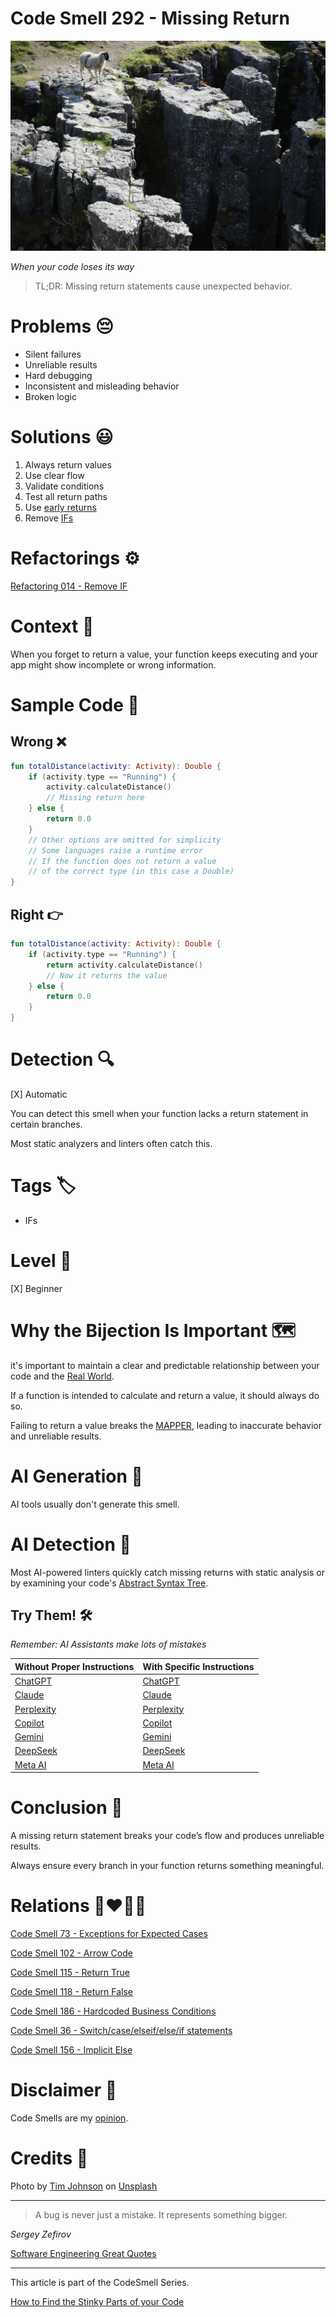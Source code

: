 # Code Smell 292 - Missing Return

![Code Smell 292 - Missing Return](Code%20Smell%20292%20-%20Missing%20Return.jpg)

*When your code loses its way*

> TL;DR: Missing return statements cause unexpected behavior.

# Problems 😔

- Silent failures
- Unreliable results
- Hard debugging
- Inconsistent and misleading behavior
- Broken logic

# Solutions 😃

1. Always return values
2. Use clear flow
3. Validate conditions
4. Test all return paths
5. Use [early returns](https://github.com/mcsee/Software-Design-Articles/tree/main/Articles/Code%20Smells/Code%20Smell%20156%20-%20Implicit%20Else/readme.md)
6. Remove [IFs](https://github.com/mcsee/Software-Design-Articles/tree/main/Articles/Refactorings/Refactoring%20014%20-%20Remove%20IF/readme.md)

# Refactorings ⚙️

[Refactoring 014 - Remove IF](https://github.com/mcsee/Software-Design-Articles/tree/main/Articles/Refactorings/Refactoring%20014%20-%20Remove%20IF/readme.md)

# Context 💬

When you forget to return a value, your function keeps executing and your app might show incomplete or wrong information.

# Sample Code 📖

## Wrong ❌

<!-- [Gist Url](https://gist.github.com/mcsee/85ddf9b20f667119b5a7d57a512ee1c1) -->

```kotlin
fun totalDistance(activity: Activity): Double {
    if (activity.type == "Running") {
        activity.calculateDistance() 
        // Missing return here
    } else {
        return 0.0
    }
    // Other options are omitted for simplicity
    // Some languages raise a runtime error 
    // If the function does not return a value
    // of the correct type (in this case a Double)
}
```

## Right 👉

<!-- [Gist Url](https://gist.github.com/mcsee/f979ec3c11052161c87d9498a9e641a9) -->

```kotlin
fun totalDistance(activity: Activity): Double {
    if (activity.type == "Running") {
        return activity.calculateDistance() 
        // Now it returns the value
    } else {
        return 0.0
    }
}
```

# Detection 🔍

[X] Automatic 

You can detect this smell when your function lacks a return statement in certain branches. 

Most static analyzers and linters often catch this.

# Tags 🏷️

- IFs

# Level 🔋

[X] Beginner

# Why the Bijection Is Important 🗺️

it's important to maintain a clear and predictable relationship
between your code and the [Real World](https://github.com/mcsee/Software-Design-Articles/tree/main/Articles/Theory/The%20One%20and%20Only%20Software%20Design%20Principle/readme.md).

If a function is intended to calculate and return a value, it should always do so.  

Failing to return a value breaks the [MAPPER](https://github.com/mcsee/Software-Design-Articles/tree/main/Articles/Theory/What%20is%20(wrong%20with)%20software/readme.md), leading to inaccurate behavior and unreliable results.

# AI Generation 🤖

AI tools usually don't generate this smell.

# AI Detection 🥃

Most AI-powered linters quickly catch missing returns with static analysis or by examining your code's [Abstract Syntax Tree](https://en.wikipedia.org/wiki/Abstract_syntax_tree).

## Try Them! 🛠

*Remember: AI Assistants make lots of mistakes*

| Without Proper Instructions    | With Specific Instructions |
| -------- | ------- |
| [ChatGPT](https://chat.openai.com/?q=Correct+and+explain+this+code%3A+%60%60%60kotlin%0D%0Afun+totalDistance%28activity%3A+Activity%29%3A+Double+%7B%0D%0A++++if+%28activity.type+%3D%3D+%22Running%22%29+%7B%0D%0A++++++++activity.calculateDistance%28%29+%0D%0A++++++++%2F%2F+Missing+return+here%0D%0A++++%7D+else+%7B%0D%0A++++++++return+0.0%0D%0A++++%7D%0D%0A++++%2F%2F+Other+options+are+omitted+for+simplicity%0D%0A++++%2F%2F+Some+languages+raise+a+runtime+error+%0D%0A++++%2F%2F+If+the+function+does+not+return+a+value%0D%0A++++%2F%2F+of+the+correct+type+%28in+this+case+a+Double%29%0D%0A%7D%0D%0A%60%60%60) | [ChatGPT](https://chat.openai.com/?q=correct+the+missing+return%3A+%60%60%60kotlin%0D%0Afun+totalDistance%28activity%3A+Activity%29%3A+Double+%7B%0D%0A++++if+%28activity.type+%3D%3D+%22Running%22%29+%7B%0D%0A++++++++activity.calculateDistance%28%29+%0D%0A++++++++%2F%2F+Missing+return+here%0D%0A++++%7D+else+%7B%0D%0A++++++++return+0.0%0D%0A++++%7D%0D%0A++++%2F%2F+Other+options+are+omitted+for+simplicity%0D%0A++++%2F%2F+Some+languages+raise+a+runtime+error+%0D%0A++++%2F%2F+If+the+function+does+not+return+a+value%0D%0A++++%2F%2F+of+the+correct+type+%28in+this+case+a+Double%29%0D%0A%7D%0D%0A%60%60%60) |
| [Claude](https://claude.ai/new?q=Correct+and+explain+this+code%3A+%60%60%60kotlin%0D%0Afun+totalDistance%28activity%3A+Activity%29%3A+Double+%7B%0D%0A++++if+%28activity.type+%3D%3D+%22Running%22%29+%7B%0D%0A++++++++activity.calculateDistance%28%29+%0D%0A++++++++%2F%2F+Missing+return+here%0D%0A++++%7D+else+%7B%0D%0A++++++++return+0.0%0D%0A++++%7D%0D%0A++++%2F%2F+Other+options+are+omitted+for+simplicity%0D%0A++++%2F%2F+Some+languages+raise+a+runtime+error+%0D%0A++++%2F%2F+If+the+function+does+not+return+a+value%0D%0A++++%2F%2F+of+the+correct+type+%28in+this+case+a+Double%29%0D%0A%7D%0D%0A%60%60%60) | [Claude](https://claude.ai/new?q=correct+the+missing+return%3A+%60%60%60kotlin%0D%0Afun+totalDistance%28activity%3A+Activity%29%3A+Double+%7B%0D%0A++++if+%28activity.type+%3D%3D+%22Running%22%29+%7B%0D%0A++++++++activity.calculateDistance%28%29+%0D%0A++++++++%2F%2F+Missing+return+here%0D%0A++++%7D+else+%7B%0D%0A++++++++return+0.0%0D%0A++++%7D%0D%0A++++%2F%2F+Other+options+are+omitted+for+simplicity%0D%0A++++%2F%2F+Some+languages+raise+a+runtime+error+%0D%0A++++%2F%2F+If+the+function+does+not+return+a+value%0D%0A++++%2F%2F+of+the+correct+type+%28in+this+case+a+Double%29%0D%0A%7D%0D%0A%60%60%60) |
| [Perplexity](https://www.perplexity.ai/?q=Correct+and+explain+this+code%3A+%60%60%60kotlin%0D%0Afun+totalDistance%28activity%3A+Activity%29%3A+Double+%7B%0D%0A++++if+%28activity.type+%3D%3D+%22Running%22%29+%7B%0D%0A++++++++activity.calculateDistance%28%29+%0D%0A++++++++%2F%2F+Missing+return+here%0D%0A++++%7D+else+%7B%0D%0A++++++++return+0.0%0D%0A++++%7D%0D%0A++++%2F%2F+Other+options+are+omitted+for+simplicity%0D%0A++++%2F%2F+Some+languages+raise+a+runtime+error+%0D%0A++++%2F%2F+If+the+function+does+not+return+a+value%0D%0A++++%2F%2F+of+the+correct+type+%28in+this+case+a+Double%29%0D%0A%7D%0D%0A%60%60%60) | [Perplexity](https://www.perplexity.ai/?q=correct+the+missing+return%3A+%60%60%60kotlin%0D%0Afun+totalDistance%28activity%3A+Activity%29%3A+Double+%7B%0D%0A++++if+%28activity.type+%3D%3D+%22Running%22%29+%7B%0D%0A++++++++activity.calculateDistance%28%29+%0D%0A++++++++%2F%2F+Missing+return+here%0D%0A++++%7D+else+%7B%0D%0A++++++++return+0.0%0D%0A++++%7D%0D%0A++++%2F%2F+Other+options+are+omitted+for+simplicity%0D%0A++++%2F%2F+Some+languages+raise+a+runtime+error+%0D%0A++++%2F%2F+If+the+function+does+not+return+a+value%0D%0A++++%2F%2F+of+the+correct+type+%28in+this+case+a+Double%29%0D%0A%7D%0D%0A%60%60%60) |
| [Copilot](https://www.bing.com/chat?showconv=1&sendquery=1&q=Correct+and+explain+this+code%3A+%60%60%60kotlin%0D%0Afun+totalDistance%28activity%3A+Activity%29%3A+Double+%7B%0D%0A++++if+%28activity.type+%3D%3D+%22Running%22%29+%7B%0D%0A++++++++activity.calculateDistance%28%29+%0D%0A++++++++%2F%2F+Missing+return+here%0D%0A++++%7D+else+%7B%0D%0A++++++++return+0.0%0D%0A++++%7D%0D%0A++++%2F%2F+Other+options+are+omitted+for+simplicity%0D%0A++++%2F%2F+Some+languages+raise+a+runtime+error+%0D%0A++++%2F%2F+If+the+function+does+not+return+a+value%0D%0A++++%2F%2F+of+the+correct+type+%28in+this+case+a+Double%29%0D%0A%7D%0D%0A%60%60%60) | [Copilot](https://www.bing.com/chat?showconv=1&sendquery=1&q=correct+the+missing+return%3A+%60%60%60kotlin%0D%0Afun+totalDistance%28activity%3A+Activity%29%3A+Double+%7B%0D%0A++++if+%28activity.type+%3D%3D+%22Running%22%29+%7B%0D%0A++++++++activity.calculateDistance%28%29+%0D%0A++++++++%2F%2F+Missing+return+here%0D%0A++++%7D+else+%7B%0D%0A++++++++return+0.0%0D%0A++++%7D%0D%0A++++%2F%2F+Other+options+are+omitted+for+simplicity%0D%0A++++%2F%2F+Some+languages+raise+a+runtime+error+%0D%0A++++%2F%2F+If+the+function+does+not+return+a+value%0D%0A++++%2F%2F+of+the+correct+type+%28in+this+case+a+Double%29%0D%0A%7D%0D%0A%60%60%60) |
| [Gemini](https://gemini.google.com/?q=Correct+and+explain+this+code%3A+%60%60%60kotlin%0D%0Afun+totalDistance%28activity%3A+Activity%29%3A+Double+%7B%0D%0A++++if+%28activity.type+%3D%3D+%22Running%22%29+%7B%0D%0A++++++++activity.calculateDistance%28%29+%0D%0A++++++++%2F%2F+Missing+return+here%0D%0A++++%7D+else+%7B%0D%0A++++++++return+0.0%0D%0A++++%7D%0D%0A++++%2F%2F+Other+options+are+omitted+for+simplicity%0D%0A++++%2F%2F+Some+languages+raise+a+runtime+error+%0D%0A++++%2F%2F+If+the+function+does+not+return+a+value%0D%0A++++%2F%2F+of+the+correct+type+%28in+this+case+a+Double%29%0D%0A%7D%0D%0A%60%60%60) | [Gemini](https://gemini.google.com/?q=correct+the+missing+return%3A+%60%60%60kotlin%0D%0Afun+totalDistance%28activity%3A+Activity%29%3A+Double+%7B%0D%0A++++if+%28activity.type+%3D%3D+%22Running%22%29+%7B%0D%0A++++++++activity.calculateDistance%28%29+%0D%0A++++++++%2F%2F+Missing+return+here%0D%0A++++%7D+else+%7B%0D%0A++++++++return+0.0%0D%0A++++%7D%0D%0A++++%2F%2F+Other+options+are+omitted+for+simplicity%0D%0A++++%2F%2F+Some+languages+raise+a+runtime+error+%0D%0A++++%2F%2F+If+the+function+does+not+return+a+value%0D%0A++++%2F%2F+of+the+correct+type+%28in+this+case+a+Double%29%0D%0A%7D%0D%0A%60%60%60) | 
| [DeepSeek](https://chat.deepseek.com/?q=Correct+and+explain+this+code%3A+%60%60%60kotlin%0D%0Afun+totalDistance%28activity%3A+Activity%29%3A+Double+%7B%0D%0A++++if+%28activity.type+%3D%3D+%22Running%22%29+%7B%0D%0A++++++++activity.calculateDistance%28%29+%0D%0A++++++++%2F%2F+Missing+return+here%0D%0A++++%7D+else+%7B%0D%0A++++++++return+0.0%0D%0A++++%7D%0D%0A++++%2F%2F+Other+options+are+omitted+for+simplicity%0D%0A++++%2F%2F+Some+languages+raise+a+runtime+error+%0D%0A++++%2F%2F+If+the+function+does+not+return+a+value%0D%0A++++%2F%2F+of+the+correct+type+%28in+this+case+a+Double%29%0D%0A%7D%0D%0A%60%60%60) | [DeepSeek](https://chat.deepseek.com/?q=correct+the+missing+return%3A+%60%60%60kotlin%0D%0Afun+totalDistance%28activity%3A+Activity%29%3A+Double+%7B%0D%0A++++if+%28activity.type+%3D%3D+%22Running%22%29+%7B%0D%0A++++++++activity.calculateDistance%28%29+%0D%0A++++++++%2F%2F+Missing+return+here%0D%0A++++%7D+else+%7B%0D%0A++++++++return+0.0%0D%0A++++%7D%0D%0A++++%2F%2F+Other+options+are+omitted+for+simplicity%0D%0A++++%2F%2F+Some+languages+raise+a+runtime+error+%0D%0A++++%2F%2F+If+the+function+does+not+return+a+value%0D%0A++++%2F%2F+of+the+correct+type+%28in+this+case+a+Double%29%0D%0A%7D%0D%0A%60%60%60) | 
| [Meta AI](https://www.meta.ai/chat?q=Correct+and+explain+this+code%3A+%60%60%60kotlin%0D%0Afun+totalDistance%28activity%3A+Activity%29%3A+Double+%7B%0D%0A++++if+%28activity.type+%3D%3D+%22Running%22%29+%7B%0D%0A++++++++activity.calculateDistance%28%29+%0D%0A++++++++%2F%2F+Missing+return+here%0D%0A++++%7D+else+%7B%0D%0A++++++++return+0.0%0D%0A++++%7D%0D%0A++++%2F%2F+Other+options+are+omitted+for+simplicity%0D%0A++++%2F%2F+Some+languages+raise+a+runtime+error+%0D%0A++++%2F%2F+If+the+function+does+not+return+a+value%0D%0A++++%2F%2F+of+the+correct+type+%28in+this+case+a+Double%29%0D%0A%7D%0D%0A%60%60%60) | [Meta AI](https://www.meta.ai/?q=correct+the+missing+return%3A+%60%60%60kotlin%0D%0Afun+totalDistance%28activity%3A+Activity%29%3A+Double+%7B%0D%0A++++if+%28activity.type+%3D%3D+%22Running%22%29+%7B%0D%0A++++++++activity.calculateDistance%28%29+%0D%0A++++++++%2F%2F+Missing+return+here%0D%0A++++%7D+else+%7B%0D%0A++++++++return+0.0%0D%0A++++%7D%0D%0A++++%2F%2F+Other+options+are+omitted+for+simplicity%0D%0A++++%2F%2F+Some+languages+raise+a+runtime+error+%0D%0A++++%2F%2F+If+the+function+does+not+return+a+value%0D%0A++++%2F%2F+of+the+correct+type+%28in+this+case+a+Double%29%0D%0A%7D%0D%0A%60%60%60) | 

# Conclusion 🏁

A missing return statement breaks your code’s flow and produces unreliable results. 

Always ensure every branch in your function returns something meaningful.

# Relations 👩‍❤️‍💋‍👨

[Code Smell 73 - Exceptions for Expected Cases](https://github.com/mcsee/Software-Design-Articles/tree/main/Articles/Code%20Smells/Code%20Smell%2073%20-%20Exceptions%20for%20Expected%20Cases/readme.md)

[Code Smell 102 - Arrow Code](https://github.com/mcsee/Software-Design-Articles/tree/main/Articles/Code%20Smells/Code%20Smell%20102%20-%20Arrow%20Code/readme.md)

[Code Smell 115 - Return True](https://github.com/mcsee/Software-Design-Articles/tree/main/Articles/Code%20Smells/Code%20Smell%20115%20-%20Return%20True/readme.md)

[Code Smell 118 - Return False](https://github.com/mcsee/Software-Design-Articles/tree/main/Articles/Code%20Smells/Code%20Smell%20118%20-%20Return%20False/readme.md)

[Code Smell 186 - Hardcoded Business Conditions](https://github.com/mcsee/Software-Design-Articles/tree/main/Articles/Code%20Smells/Code%20Smell%20186%20-%20Hardcoded%20Business%20Conditions/readme.md)

[Code Smell 36 - Switch/case/elseif/else/if statements](https://github.com/mcsee/Software-Design-Articles/tree/main/Articles/Code%20Smells/Code%20Smell%2036%20-%20Switch%20case%20elseif%20else%20if%20statements/readme.md)

[Code Smell 156 - Implicit Else](https://github.com/mcsee/Software-Design-Articles/tree/main/Articles/Code%20Smells/Code%20Smell%20156%20-%20Implicit%20Else/readme.md)

# Disclaimer 📘

Code Smells are my [opinion](https://github.com/mcsee/Software-Design-Articles/tree/main/Articles/Blogging/I%20Wrote%20More%20than%2090%20Articles%20on%202021%20Here%20is%20What%20I%20Learned/readme.md).

# Credits 🙏

Photo by [Tim Johnson](https://unsplash.com/@mangofantasy) on [Unsplash](https://unsplash.com/photos/white-and-gray-animal-on-gray-rocky-mountain-during-daytime-ywIZ8ZYxzWU)
         
* * *

> A bug is never just a mistake. It represents something bigger.

_Sergey Zefirov_
 
[Software Engineering Great Quotes](https://github.com/mcsee/Software-Design-Articles/tree/main/Articles/Quotes/Software%20Engineering%20Great%20Quotes/readme.md)

* * *

This article is part of the CodeSmell Series.

[How to Find the Stinky Parts of your Code](https://github.com/mcsee/Software-Design-Articles/tree/main/Articles/Code%20Smells/How%20to%20Find%20the%20Stinky%20parts%20of%20your%20Code/readme.md)